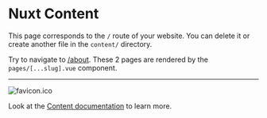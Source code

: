 # Nuxt Content

This page corresponds to the `/` route of your website. You can delete it or create another file in the `content/` directory.

Try to navigate to [/about](/about). These 2 pages are rendered by the `pages/[...slug].vue` component.

---

![favicon.ico](/favicon.ico)

Look at the [Content documentation](https://content.nuxtjs.org/) to learn more.
